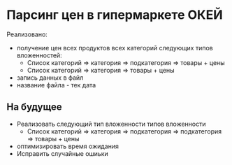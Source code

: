 Парсинг цен в гипермаркете ОКЕЙ
===========================================
Реализовано:
* получение цен всех продуктов всех категорий следующих типов вложенностей:
  * Список категорий => категория => подкатегория => товары + цены
  * Список категорий => категория => товары + цены
* запись данных в файл
* название файла - тек дата

На будущее
---------------------
* Реализовать следующий тип вложенности типов вложенности
  * Список категорий => категория => подкатегория => подкатегория => товары + цены
 * оптимизировать время ожидания
 * Исправить случайные ошиьки
